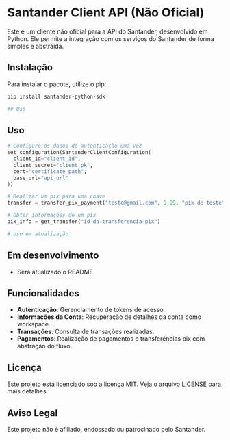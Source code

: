 # Santander Client API (Não Oficial)

Este é um cliente não oficial para a API do Santander, desenvolvido em Python. Ele permite a integração com os serviços do Santander de forma simples e abstraida.

## Instalação

Para instalar o pacote, utilize o pip:

```bash
pip install santander-python-sdk

## Uso
```
## Uso

```python
# Configure os dados de autenticação uma vez
set_configuration(SantanderClientConfiguration(
  client_id="client_id",
  client_secret="client_pk",
  cert="certificate_path",
  base_url="api_url"
))

# Realizar um pix para uma chave
transfer = transfer_pix_payment("teste@gmail.com", 9.99, "pix de teste")

# Obter informações de um pix
pix_info = get_transfer("id-da-transferencia-pix")

# Uso em atualização
```

## Em desenvolvimento
 - Será atualizado o README

## Funcionalidades

- **Autenticação**: Gerenciamento de tokens de acesso.
- **Informações da Conta**: Recuperação de detalhes da conta como workspace.
- **Transações**: Consulta de transações realizadas.
- **Pagamentos**: Realização de pagamentos e transferências pix com abstração do fluxo.


## Licença

Este projeto está licenciado sob a licença MIT. Veja o arquivo [LICENSE](LICENSE) para mais detalhes.

## Aviso Legal

Este projeto não é afiliado, endossado ou patrocinado pelo Santander.